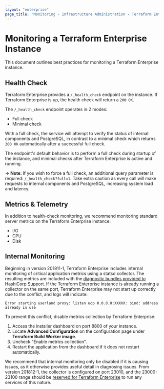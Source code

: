 ```yaml
---
layout: "enterprise"
page_title: "Monitoring - Infrastructure Administration - Terraform Enterprise"
---
```


# Monitoring a Terraform Enterprise Instance

This document outlines best practices for monitoring a Terraform Enterprise instance.

## Health Check

Terraform Enterprise provides a `/_health_check` endpoint on the instance. If Terraform Enterprise is up, the health check will return a `200 OK`.

The `/_health_check` endpoint operates in 2 modes:

- Full check
- Minimal check

With a full check, the service will attempt to verify the status of internal components and PostgreSQL, in contrast to a minimal check which returns `200 OK` automatically after a successful full check.

The endpoint's default behavior is to perform a full check during startup of the instance, and minimal checks after Terraform Enterprise is active and running.

-> **Note:** If you wish to force a full check, an additional query parameter is required: `/_health_check?full=1`. Take extra caution as every call will make requests to internal components and PostgreSQL, increasing system load and latency.

## Metrics & Telemetry

In addition to health-check monitoring, we recommend monitoring standard server metrics on the Terraform Enterprise instance:

- I/O
- CPU
- Disk

## Internal Monitoring

Beginning in version 201811-1, Terraform Enterprise includes internal monitoring of critical application metrics using a statsd collector. The resulting metrics are included with the [diagnostic bundles provided to HashiCorp Support](../support/index.html). If the Terraform Enterprise instance is already running a collector on the same port, Terraform Enterprise may not start up correctly due to the conflict, and logs will indicate:

```
Error starting userland proxy: listen udp 0.0.0.0:XXXXX: bind: address already in use
```

To prevent this conflict, disable metrics collection by Terraform Enterprise:

1. Access the installer dashboard on port 8800 of your instance.
2. Locate **Advanced Configuration** on the configuration page under **Terraform Build Worker image**.
3. Uncheck "Enable metrics collection".
4. Restart the application from the dashboard if it does not restart automatically.

We recommend that internal monitoring only be disabled if it is causing issues, as it otherwise provides useful detail in diagnosing issues. From version 201812-1, the collector is configured on port 23010, and the 23000-23100 range should be [reserved for Terraform Enterprise](../before-installing/network-requirements.html) to run any services of this nature.
